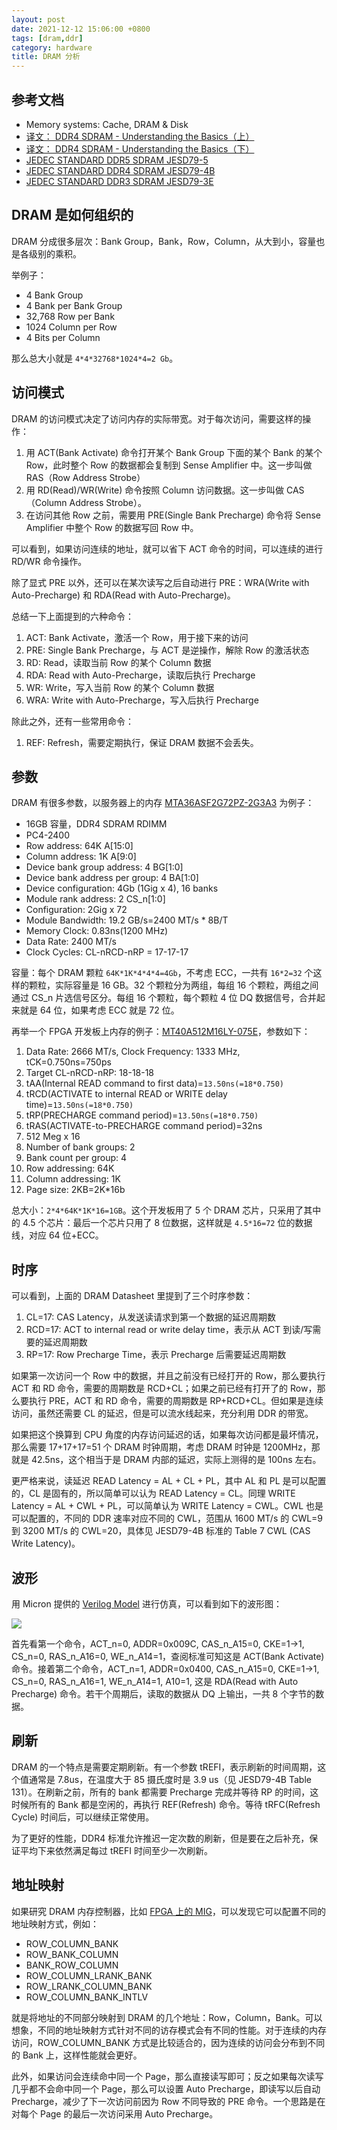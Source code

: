 ```yaml
---
layout: post
date: 2021-12-12 15:06:00 +0800
tags: [dram,ddr]
category: hardware
title: DRAM 分析
---
```


## 参考文档

- Memory systems: Cache, DRAM & Disk
- [译文： DDR4 SDRAM - Understanding the Basics（上）](https://zhuanlan.zhihu.com/p/262052220)
- [译文： DDR4 SDRAM - Understanding the Basics（下）](https://zhuanlan.zhihu.com/p/263080272)
- [JEDEC STANDARD DDR5 SDRAM JESD79-5](https://github.com/RAMGuide/TheRamGuide-WIP-/raw/main/DDR5%20Spec%20JESD79-5.pdf)
- [JEDEC STANDARD DDR4 SDRAM JESD79-4B](http://www.softnology.biz/pdf/JESD79-4B.pdf)
- [JEDEC STANDARD DDR3 SDRAM JESD79-3E](https://documents.pub/document/jesd79-3e-ddr3-sdram-specification.html)

## DRAM 是如何组织的

DRAM 分成很多层次：Bank Group，Bank，Row，Column，从大到小，容量也是各级别的乘积。

举例子：

- 4 Bank Group
- 4 Bank per Bank Group
- 32,768 Row per Bank
- 1024 Column per Row
- 4 Bits per Column

那么总大小就是 `4*4*32768*1024*4=2 Gb`。

## 访问模式

DRAM 的访问模式决定了访问内存的实际带宽。对于每次访问，需要这样的操作：

1. 用 ACT(Bank Activate) 命令打开某个 Bank Group 下面的某个 Bank 的某个 Row，此时整个 Row 的数据都会复制到 Sense Amplifier 中。这一步叫做 RAS（Row Address Strobe）
2. 用 RD(Read)/WR(Write) 命令按照 Column 访问数据。这一步叫做 CAS（Column Address Strobe）。
3. 在访问其他 Row 之前，需要用 PRE(Single Bank Precharge) 命令将 Sense Amplifier 中整个 Row 的数据写回 Row 中。

可以看到，如果访问连续的地址，就可以省下 ACT 命令的时间，可以连续的进行 RD/WR 命令操作。

除了显式 PRE 以外，还可以在某次读写之后自动进行 PRE：WRA(Write with Auto-Precharge) 和 RDA(Read with Auto-Precharge)。

总结一下上面提到的六种命令：

1. ACT: Bank Activate，激活一个 Row，用于接下来的访问
2. PRE: Single Bank Precharge，与 ACT 是逆操作，解除 Row 的激活状态
3. RD: Read，读取当前 Row 的某个 Column 数据
4. RDA: Read with Auto-Precharge，读取后执行 Precharge
5. WR: Write，写入当前 Row 的某个 Column 数据
6. WRA: Write with Auto-Precharge，写入后执行 Precharge

除此之外，还有一些常用命令：

1. REF: Refresh，需要定期执行，保证 DRAM 数据不会丢失。

## 参数

DRAM 有很多参数，以服务器上的内存 [MTA36ASF2G72PZ-2G3A3](https://in.micron.com/products/dram-modules/rdimm/part-catalog/mta36asf2g72pz-2g3) 为例子：

- 16GB 容量，DDR4 SDRAM RDIMM
- PC4-2400
- Row address: 64K A[15:0]
- Column address: 1K A[9:0]
- Device bank group address: 4 BG[1:0]
- Device bank address per group: 4 BA[1:0]
- Device configuration: 4Gb (1Gig x 4), 16 banks
- Module rank address: 2 CS_n[1:0]
- Configuration: 2Gig x 72
- Module Bandwidth: 19.2 GB/s=2400 MT/s * 8B/T
- Memory Clock: 0.83ns(1200 MHz)
- Data Rate: 2400 MT/s
- Clock Cycles: CL-nRCD-nRP = 17-17-17

容量：每个 DRAM 颗粒 `64K*1K*4*4*4=4Gb`，不考虑 ECC，一共有 `16*2=32` 个这样的颗粒，实际容量是 16 GB。32 个颗粒分为两组，每组 16 个颗粒，两组之间通过 CS_n 片选信号区分。每组 16 个颗粒，每个颗粒 4 位 DQ 数据信号，合并起来就是 64 位，如果考虑 ECC 就是 72 位。

再举一个 FPGA 开发板上内存的例子：[MT40A512M16LY-075E](https://www.micron.com/products/dram/ddr4-sdram/part-catalog/mt40a512m16ly-075)，参数如下：

1. Data Rate: 2666 MT/s, Clock Frequency: 1333 MHz, tCK=0.750ns=750ps
2. Target CL-nRCD-nRP: 18-18-18
3. tAA(Internal READ command to first data)=`13.50ns(=18*0.750)`
4. tRCD(ACTIVATE to internal READ or WRITE delay time)=`13.50ns(=18*0.750)`
5. tRP(PRECHARGE command period)=`13.50ns(=18*0.750)`
6. tRAS(ACTIVATE-to-PRECHARGE command period)=32ns
7. 512 Meg x 16
8. Number of bank groups: 2
9. Bank count per group: 4
10. Row addressing: 64K
11. Column addressing: 1K
12. Page size: 2KB=2K*16b

总大小：`2*4*64K*1K*16=1GB`。这个开发板用了 5 个 DRAM 芯片，只采用了其中的 4.5 个芯片：最后一个芯片只用了 8 位数据，这样就是 `4.5*16=72` 位的数据线，对应 64 位+ECC。

## 时序

可以看到，上面的 DRAM Datasheet 里提到了三个时序参数：

1. CL=17: CAS Latency，从发送读请求到第一个数据的延迟周期数
2. RCD=17: ACT to internal read or write delay time，表示从 ACT 到读/写需要的延迟周期数
3. RP=17: Row Precharge Time，表示 Precharge 后需要延迟周期数

如果第一次访问一个 Row 中的数据，并且之前没有已经打开的 Row，那么要执行 ACT 和 RD 命令，需要的周期数是 RCD+CL；如果之前已经有打开了的 Row，那么要执行 PRE，ACT 和 RD 命令，需要的周期数是 RP+RCD+CL。但如果是连续访问，虽然还需要 CL 的延迟，但是可以流水线起来，充分利用 DDR 的带宽。

如果把这个换算到 CPU 角度的内存访问延迟的话，如果每次访问都是最坏情况，那么需要 17+17+17=51 个 DRAM 时钟周期，考虑 DRAM 时钟是 1200MHz，那就是 42.5ns，这个相当于是 DRAM 内部的延迟，实际上测得的是 100ns 左右。

更严格来说，读延迟 READ Latency = AL + CL + PL，其中 AL 和 PL 是可以配置的，CL 是固有的，所以简单可以认为 READ Latency = CL。同理 WRITE Latency = AL + CWL + PL，可以简单认为 WRITE Latency = CWL。CWL 也是可以配置的，不同的 DDR 速率对应不同的 CWL，范围从 1600 MT/s 的 CWL=9 到 3200 MT/s 的 CWL=20，具体见 JESD79-4B 标准的 Table 7 CWL (CAS Write Latency)。

## 波形

用 Micron 提供的 [Verilog Model](https://media-www.micron.com/-/media/client/global/documents/products/sim-model/dram/ddr4/ddr4_verilog_models.zip?rev=caf27a5eaf6b4a9f81eb894a874a4492) 进行仿真，可以看到如下的波形图：

![](/ddr4_waveform.png)

首先看第一个命令，ACT_n=0, ADDR=0x009C, CAS_n_A15=0, CKE=1->1, CS_n=0, RAS_n_A16=0, WE_n_A14=1，查阅标准可知这是 ACT(Bank Activate) 命令。接着第二个命令，ACT_n=1, ADDR=0x0400, CAS_n_A15=0, CKE=1->1, CS_n=0, RAS_n_A16=1, WE_n_A14=1, A10=1, 这是 RDA(Read with Auto Precharge) 命令。若干个周期后，读取的数据从 DQ 上输出，一共 8 个字节的数据。

## 刷新

DRAM 的一个特点是需要定期刷新。有一个参数 tREFI，表示刷新的时间周期，这个值通常是 7.8us，在温度大于 85 摄氏度时是 3.9 us（见 JESD79-4B Table 131）。在刷新之前，所有的 bank 都需要 Precharge 完成并等待 RP 的时间，这时候所有的 Bank 都是空闲的，再执行 REF(Refresh) 命令。等待 tRFC(Refresh Cycle) 时间后，可以继续正常使用。

为了更好的性能，DDR4 标准允许推迟一定次数的刷新，但是要在之后补充，保证平均下来依然满足每过 tREFI 时间至少一次刷新。

## 地址映射

如果研究 DRAM 内存控制器，比如 [FPGA 上的 MIG](https://www.xilinx.com/support/documentation/ip_documentation/ultrascale_memory_ip/v1_4/pg150-ultrascale-memory-ip.pdf)，可以发现它可以配置不同的地址映射方式，例如：

- ROW_COLUMN_BANK
- ROW_BANK_COLUMN
- BANK_ROW_COLUMN
- ROW_COLUMN_LRANK_BANK
- ROW_LRANK_COLUMN_BANK
- ROW_COLUMN_BANK_INTLV

就是将地址的不同部分映射到 DRAM 的几个地址：Row，Column，Bank。可以想象，不同的地址映射方式针对不同的访存模式会有不同的性能。对于连续的内存访问，ROW_COLUMN_BANK 方式是比较适合的，因为连续的访问会分布到不同的 Bank 上，这样性能就会更好。

此外，如果访问会连续命中同一个 Page，那么直接读写即可；反之如果每次读写几乎都不会命中同一个 Page，那么可以设置 Auto Precharge，即读写以后自动 Precharge，减少了下一次访问前因为 Row 不同导致的 PRE 命令。一个思路是在对每个 Page 的最后一次访问采用 Auto Precharge。